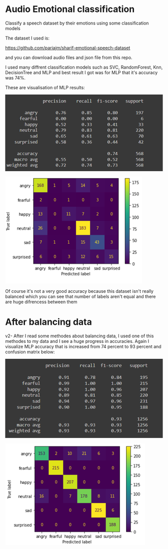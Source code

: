 # Audio Emotional classification
Classify a speech dataset by their emotions using some classification models

The dataset I used is:

https://github.com/pariajm/sharif-emotional-speech-dataset

and you can download audio files and json file from this repo.

I used many diffrent classification models such as SVC, RandomForest, Knn, DecisionTree and MLP and best result I got was for MLP that it's accuracy was 74%.

These are visualisation of MLP results:

![alt text](https://github.com/aliaa80/audio-emotional-classification/blob/main/result2.png?raw=true)


![alt text](https://github.com/aliaa80/audio-emotional-classification/blob/main/result1.png?raw=true)


Of course it's not a very good accuracy because this dataset isn't really balanced which you can see that number of labels aren't equal and there are huge difrencess between them

# After balancing data

v2- After I read some methodes about balancing data, I used one of this methodes to my data and I see a huge progress in accuracies. Again I visualize MLP accuracy that is increased from 74 percent to 93 percent and confusion matrix below:


![alt text](https://github.com/aliaa80/audio-emotional-classification/blob/main/balanced_result2.png?raw=true)


![alt text](https://github.com/aliaa80/audio-emotional-classification/blob/main/balanced_result1.png?raw=true)
